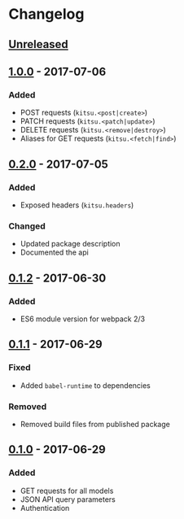 # Changelog

## [Unreleased]

## [1.0.0] - 2017-07-06

### Added

- POST requests (`kitsu.<post|create>`)
- PATCH requests (`kitsu.<patch|update>`)
- DELETE requests (`kitsu.<remove|destroy>`)
- Aliases for GET requests (`kitsu.<fetch|find>`)

## [0.2.0] - 2017-07-05

### Added

- Exposed headers (`kitsu.headers`)

### Changed

- Updated package description
- Documented the api

## [0.1.2] - 2017-06-30

### Added

- ES6 module version for webpack 2/3

## [0.1.1] - 2017-06-29

### Fixed

- Added `babel-runtime` to dependencies

### Removed

- Removed build files from published package

## [0.1.0] - 2017-06-29

### Added

- GET requests for all models
- JSON API query parameters
- Authentication

[Unreleased]:https://github.com/wopian/kitsu/compare/28bbaaab4db4914f5fe18cd3a1c8ce2db9f3bb29...HEAD
[1.0.0]:https://github.com/wopian/kitsu/compare/0.2.0...1.0.0
[0.2.0]:https://github.com/wopian/kitsu/compare/0.1.2...0.2.0
[0.1.2]:https://github.com/wopian/kitsu/compare/0.1.1...0.1.2
[0.1.1]:https://github.com/wopian/kitsu/compare/0.1.0...0.1.1
[0.1.0]:https://github.com/wopian/kitsu/compare/28bbaaab4db4914f5fe18cd3a1c8ce2db9f3bb29...0.1.0
